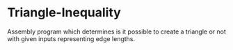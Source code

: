 # Triangle-Inequality
Assembly program which determines is it possible to create a triangle or not with given inputs representing edge lengths.

